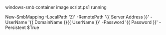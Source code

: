 windows-smb container image script.ps1 running

New-SmbMapping -LocalPath 'Z:' -RemotePath '{{ Server Address }}' -UserName '{{ DomainName }}\{{ UserName }}' -Password '{{ Password }}' -Persistent $True